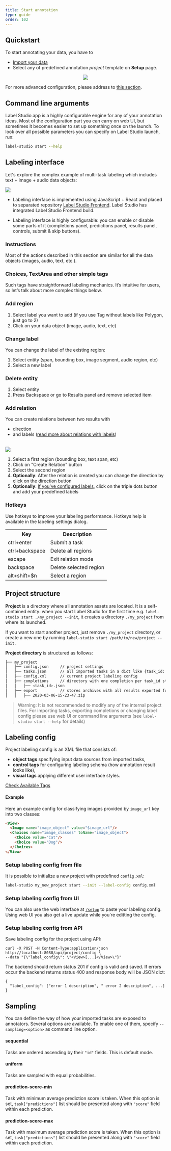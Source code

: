 ```yaml
---
title: Start annotation
type: guide
order: 102
---
```


## Quickstart

To start annotating your data, you have to

- [Import your data](/guide/tasks.html)
- Select any of predefined annotation _project_ template on **Setup** page.

<div style="margin:auto; text-align:center; width:100%"><img src="/images/setup-page.png"/></div>

For more advanced configuration, please address to [this section](#Labeling-config).

## Command line arguments

Label Studio app is a highly configurable engine for any of your annotation ideas. Most of the configuration part you can carry on web UI, but sometimes it becomes easier to set up something once on the launch.
To look over all possible parameters you can specify on Label Studio launch, run:

```bash
label-studio start --help
```

## Labeling interface

Let's explore the complex example of multi-task labeling which includes text + image + audio data objects:
<br>

<img src="/images/labeling.png">

* Labeling interface is implemented using JavaScript + React and placed to separated repository [Label Studio Frontend](https://github.com/heartexlabs/label-studio-frontend). Label Studio has integrated Label Studio Frontend build. 

* Labeling interface is highly configurable: you can enable or disable some parts of it (completions panel, predictions panel, results panel, controls, submit & skip buttons).  


### Instructions

Most of the actions described in this section are similar for all the data objects (images, audio, text, etc.).

### Choices, TextArea and other simple tags
Such tags have straightforward labeling mechanics. It’s intuitive for users, so let’s talk about more complex things below. 

### Add region
1. Select label you want to add (if you use Tag without labels like Polygon, just go to 2)
2. Click on your data object (image, audio, text, etc) 

### Change label
You can change the label of the existing region:
1. Select entity (span, bounding box, image segment, audio region, etc)
2. Select a new label

### Delete entity
1. Select entity 
2. Press Backspace or go to Results panel and remove selected item 

### Add relation

You can create relations between two results with  
 * direction 
 * and labels ([read more about relations with labels](/tags/relations.html))

<br>
<img src="/images/screens/relations.png">

1. Select a first region (bounding box, text span, etc)
2. Click on "Create Relation" button
3. Select the second region
4. **Optionally**: After the relation is created you can change the direction by click on the direction button
4. **Optionally**: [If you've configured labels](/tags/relations.html), click on the triple dots button and add your predefined labels

### Hotkeys
Use hotkeys to improve your labeling performance. Hotkeys help is available in the labeling settings dialog.

<table>
<tr><th>Key</th><th>Description</th></tr>
<tr><td>ctrl+enter</td><td>Submit a task</td></tr>
<tr><td>ctrl+backspace</td><td>Delete all regions</td></tr>
<tr><td>escape</td><td>Exit relation mode</td></tr>
<tr><td>backspace</td><td>Delete selected region</td></tr>
<tr><td>alt+shift+$n</td><td>Select a region</td></tr>
</table>


## Project structure

**Project** is a directory where all annotation assets are located. It is a self-contained entity: when you start Label Studio for the first time e.g. `label-studio start ./my_project --init`,
it creates a directory `./my_project` from where its launched.

If you want to start another project, just remove `./my_project` directory, or create a new one by running `label-studio start /path/to/new/project --init`.

**Project directory** is structured as follows:

```bash
├── my_project
│   ├── config.json     // project settings
│   ├── tasks.json      // all imported tasks in a dict like {task_id: task}
│   ├── config.xml      // current project labeling config
│   ├── completions     // directory with one completion per task_id stored in one file
│   │   ├── <task_id>.json
│   ├── export          // stores archives with all results exported form web UI 
│   │   ├── 2020-03-06-15-23-47.zip
```

> Warning: It is not recommended to modify any of the internal project files. For importing tasks, exporting completions or changing label config please use web UI or command line arguments (see `label-studio start --help` for details)

## Labeling config

Project labeling config is an XML file that consists of:

- **object tags** specifying input data sources from imported tasks,
- **control tags** for configuring labeling schema (how annotation result looks like),
- **visual tags** applying different user interface styles.

<a class="button" href="/tags">Check Available Tags</a>

#### Example

Here an example config for classifying images provided by `image_url` key into two classes:

```html
<View>
  <Image name="image_object" value="$image_url"/>
  <Choices name="image_classes" toName="image_object">
    <Choice value="Cat"/>
    <Choice value="Dog"/>
  </Choices>
</View>
```

### Setup labeling config from file

It is possible to initialize a new project with predefined `config.xml`:

```bash
label-studio my_new_project start --init --label-config config.xml
```

### Setup labeling config from UI

You can also use the web interface at [`/setup`](http://localhost:8080/setup) to paste your labeling config. Using web UI you also get a live update while you're editting the config.



### Setup labeling config from API

Save labeling config for the project using API: 
```
curl -X POST -H Content-Type:application/json http://localhost:8080/api/project/config \
--data "{\"label_config\": \"<View>[...]</View>\"}"
```

The backend should return status 201 if config is valid and saved. 
If errors occur the backend returns status 400 and response body will be JSON dict: 
```
{
  "label_config": ["error 1 description", " error 2 description", ...]
}
```

## Sampling

You can define the way of how your imported tasks are exposed to annotators. Several options are available. To enable one of them, specify `--sampling=<option>` as command line option.

#### sequential

Tasks are ordered ascending by their `"id"` fields. This is default mode.

#### uniform

Tasks are sampled with equal probabilities.

#### prediction-score-min

Task with minimum average prediction score is taken. When this option is set, `task["predictions"]` list should be presented along with `"score"` field within each prediction.

#### prediction-score-max

Task with maximum average prediction score is taken. When this option is set, `task["predictions"]` list should be presented along with `"score"` field within each prediction.